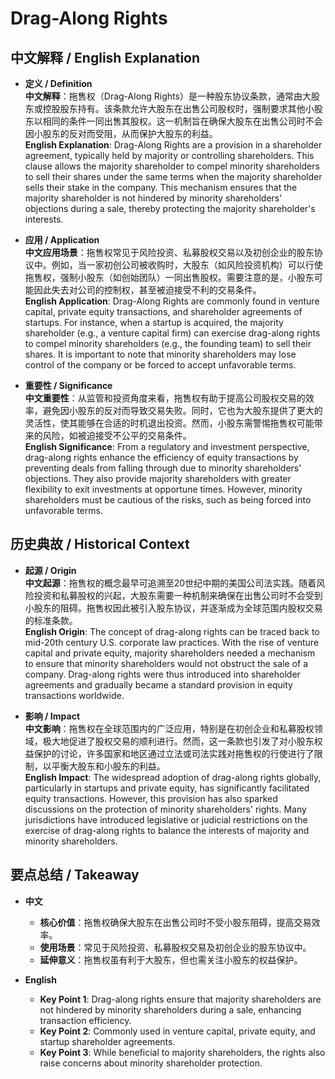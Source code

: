 # Drag-Along Rights

## 中文解释 / English Explanation

* **定义 / Definition**  
  **中文解释**：拖售权（Drag-Along Rights）是一种股东协议条款，通常由大股东或控股股东持有。该条款允许大股东在出售公司股权时，强制要求其他小股东以相同的条件一同出售其股权。这一机制旨在确保大股东在出售公司时不会因小股东的反对而受阻，从而保护大股东的利益。  
  **English Explanation**: Drag-Along Rights are a provision in a shareholder agreement, typically held by majority or controlling shareholders. This clause allows the majority shareholder to compel minority shareholders to sell their shares under the same terms when the majority shareholder sells their stake in the company. This mechanism ensures that the majority shareholder is not hindered by minority shareholders' objections during a sale, thereby protecting the majority shareholder's interests.

* **应用 / Application**  
  **中文应用场景**：拖售权常见于风险投资、私募股权交易以及初创企业的股东协议中。例如，当一家初创公司被收购时，大股东（如风险投资机构）可以行使拖售权，强制小股东（如创始团队）一同出售股权。需要注意的是，小股东可能因此失去对公司的控制权，甚至被迫接受不利的交易条件。  
  **English Application**: Drag-Along Rights are commonly found in venture capital, private equity transactions, and shareholder agreements of startups. For instance, when a startup is acquired, the majority shareholder (e.g., a venture capital firm) can exercise drag-along rights to compel minority shareholders (e.g., the founding team) to sell their shares. It is important to note that minority shareholders may lose control of the company or be forced to accept unfavorable terms.

* **重要性 / Significance**  
  **中文重要性**：从监管和投资角度来看，拖售权有助于提高公司股权交易的效率，避免因小股东的反对而导致交易失败。同时，它也为大股东提供了更大的灵活性，使其能够在合适的时机退出投资。然而，小股东需警惕拖售权可能带来的风险，如被迫接受不公平的交易条件。  
  **English Significance**: From a regulatory and investment perspective, drag-along rights enhance the efficiency of equity transactions by preventing deals from falling through due to minority shareholders' objections. They also provide majority shareholders with greater flexibility to exit investments at opportune times. However, minority shareholders must be cautious of the risks, such as being forced into unfavorable terms.

## 历史典故 / Historical Context

* **起源 / Origin**  
  **中文起源**：拖售权的概念最早可追溯至20世纪中期的美国公司法实践。随着风险投资和私募股权的兴起，大股东需要一种机制来确保在出售公司时不会受到小股东的阻碍。拖售权因此被引入股东协议，并逐渐成为全球范围内股权交易的标准条款。  
  **English Origin**: The concept of drag-along rights can be traced back to mid-20th century U.S. corporate law practices. With the rise of venture capital and private equity, majority shareholders needed a mechanism to ensure that minority shareholders would not obstruct the sale of a company. Drag-along rights were thus introduced into shareholder agreements and gradually became a standard provision in equity transactions worldwide.

* **影响 / Impact**  
  **中文影响**：拖售权在全球范围内的广泛应用，特别是在初创企业和私募股权领域，极大地促进了股权交易的顺利进行。然而，这一条款也引发了对小股东权益保护的讨论，许多国家和地区通过立法或司法实践对拖售权的行使进行了限制，以平衡大股东和小股东的利益。  
  **English Impact**: The widespread adoption of drag-along rights globally, particularly in startups and private equity, has significantly facilitated equity transactions. However, this provision has also sparked discussions on the protection of minority shareholders' rights. Many jurisdictions have introduced legislative or judicial restrictions on the exercise of drag-along rights to balance the interests of majority and minority shareholders.

## 要点总结 / Takeaway

* **中文**  
  - **核心价值**：拖售权确保大股东在出售公司时不受小股东阻碍，提高交易效率。  
  - **使用场景**：常见于风险投资、私募股权交易及初创企业的股东协议中。  
  - **延伸意义**：拖售权虽有利于大股东，但也需关注小股东的权益保护。

* **English**  
  - **Key Point 1**: Drag-along rights ensure that majority shareholders are not hindered by minority shareholders during a sale, enhancing transaction efficiency.  
  - **Key Point 2**: Commonly used in venture capital, private equity, and startup shareholder agreements.  
  - **Key Point 3**: While beneficial to majority shareholders, the rights also raise concerns about minority shareholder protection.
